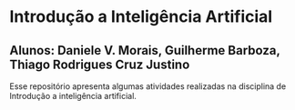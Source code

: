 # Introdução a Inteligência Artificial

## Alunos: Daniele V. Morais, Guilherme Barboza,  Thiago Rodrigues Cruz Justino

Esse repositório apresenta algumas atividades realizadas na disciplina de Introdução a inteligência artificial.

